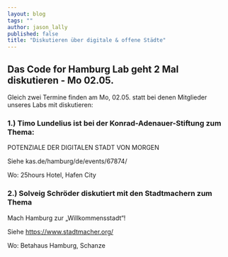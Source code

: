 ```yaml
---
layout: blog
tags: ""
author: jason_lally
published: false
title: "Diskutieren über digitale & offene Städte"
---
```

## Das Code for Hamburg Lab geht 2 Mal diskutieren - Mo 02.05.

Gleich zwei Termine finden am Mo, 02.05. statt bei denen Mitglieder unseres Labs mit diskutieren:

### 1.) Timo Lundelius ist bei der Konrad-Adenauer-Stiftung zum Thema:

POTENZIALE DER DIGITALEN STADT VON MORGEN

Siehe kas.de/hamburg/de/events/67874/

Wo: 25hours Hotel, Hafen City

### 2.) Solveig Schröder diskutiert mit den Stadtmachern zum Thema

Mach Hamburg zur „Willkommensstadt“! 

Siehe https://www.stadtmacher.org/ 

Wo: Betahaus Hamburg, Schanze
